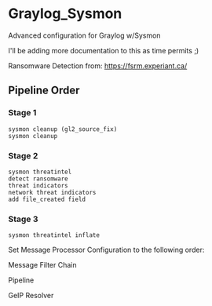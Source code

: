 # Graylog_Sysmon
Advanced configuration for Graylog w/Sysmon

I'll be adding more documentation to this as time permits ;)

Ransomware Detection from:
https://fsrm.experiant.ca/

## Pipeline Order ##

### Stage 1 ###
~~~~
sysmon cleanup (gl2_source_fix)
sysmon cleanup
~~~~

### Stage 2 ###
~~~~
sysmon threatintel
detect ransomware
threat indicators
network threat indicators
add file_created field
~~~~

### Stage 3 ###
~~~~
sysmon threatintel inflate
~~~~

Set Message Processor Configuration to the following order:

Message Filter Chain

Pipeline

GeIP Resolver